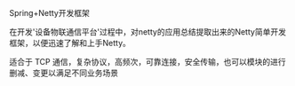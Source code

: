 
Spring+Netty开发框架

在开发'设备物联通信平台'过程中，对netty的应用总结提取出来的Netty简单开发框架，以便迅速了解和上手Netty。

适合于 TCP 通信，复杂协议，高频次，可靠连接，安全传输，也可以模块的进行删减、变更以满足不同业务场景